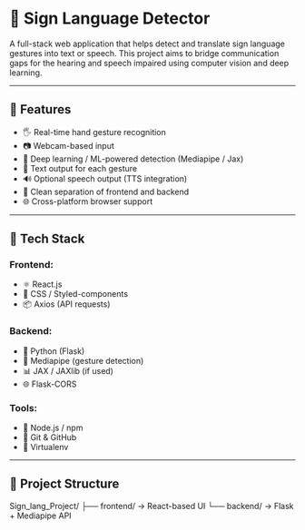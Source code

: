 # 🤟 Sign Language Detector

A full-stack web application that helps detect and translate sign language gestures into text or speech. This project aims to bridge communication gaps for the hearing and speech impaired using computer vision and deep learning.

---

## 🚀 Features

- 🖐 Real-time hand gesture recognition
- 📷 Webcam-based input
- 🧠 Deep learning / ML-powered detection (Mediapipe / Jax)
- 📄 Text output for each gesture
- 🔊 Optional speech output (TTS integration)
- 🧩 Clean separation of frontend and backend
- 🌐 Cross-platform browser support

---

## 🧰 Tech Stack

### Frontend:
- ⚛ React.js
- 💅 CSS / Styled-components
- 📦 Axios (API requests)

### Backend:
- 🐍 Python (Flask)
- 🔬 Mediapipe (gesture detection)
- 📊 JAX / JAXlib (if used)
- 🌐 Flask-CORS

### Tools:
- 🔧 Node.js / npm
- 🐙 Git & GitHub
- 📁 Virtualenv

---

## 📂 Project Structure
Sign_lang_Project/
├── frontend/ → React-based UI
└── backend/ → Flask + Mediapipe API
